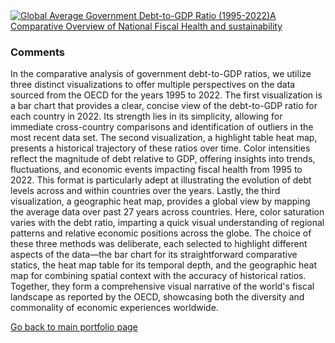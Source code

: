 <div class='tableauPlaceholder' id='viz1699388944907' style='position: relative'><noscript><a href='#'><img alt='Global Average Government Debt-to-GDP Ratio (1995-2022)A Comparative Overview of National Fiscal Health and sustainability ' src='https:&#47;&#47;public.tableau.com&#47;static&#47;images&#47;Gl&#47;Globalaveragegovernmentdebt&#47;Sheet13&#47;1_rss.png' style='border: none' /></a></noscript><object class='tableauViz'  style='display:none;'><param name='host_url' value='https%3A%2F%2Fpublic.tableau.com%2F' /> <param name='embed_code_version' value='3' /> <param name='site_root' value='' /><param name='name' value='Globalaveragegovernmentdebt&#47;Sheet13' /><param name='tabs' value='no' /><param name='toolbar' value='yes' /><param name='static_image' value='https:&#47;&#47;public.tableau.com&#47;static&#47;images&#47;Gl&#47;Globalaveragegovernmentdebt&#47;Sheet13&#47;1.png' /> <param name='animate_transition' value='yes' /><param name='display_static_image' value='yes' /><param name='display_spinner' value='yes' /><param name='display_overlay' value='yes' /><param name='display_count' value='yes' /><param name='language' value='zh-CN' /></object></div>
<script type='text/javascript'>
  var divElement = document.getElementById('viz1699388944907');
  var vizElement = divElement.getElementsByTagName('object')[0];
  vizElement.style.width='100%';vizElement.style.height=(divElement.offsetWidth*0.75)+'px';
  var scriptElement = document.createElement('script');
  scriptElement.src = 'https://public.tableau.com/javascripts/api/viz_v1.js';
  vizElement.parentNode.insertBefore(scriptElement, vizElement);
</script>

### Comments
In the comparative analysis of government debt-to-GDP ratios, we utilize three distinct visualizations to offer multiple perspectives on the data sourced from the OECD for the years 1995 to 2022. The first visualization is a bar chart that provides a clear, concise view of the debt-to-GDP ratio for each country in 2022. Its strength lies in its simplicity, allowing for immediate cross-country comparisons and identification of outliers in the most recent data set. The second visualization, a highlight table heat map, presents a historical trajectory of these ratios over time. Color intensities reflect the magnitude of debt relative to GDP, offering insights into trends, fluctuations, and economic events impacting fiscal health from 1995 to 2022. This format is particularly adept at illustrating the evolution of debt levels across and within countries over the years. Lastly, the third visualization, a geographic heat map, provides a global view by mapping the average data over past 27 years across countries. Here, color saturation varies with the debt ratio, imparting a quick visual understanding of regional patterns and relative economic positions across the globe. The choice of these three methods was deliberate, each selected to highlight different aspects of the data—the bar chart for its straightforward comparative statics, the heat map table for its temporal depth, and the geographic heat map for combining spatial context with the accuracy of historical ratios. Together, they form a comprehensive visual narrative of the world's fiscal landscape as reported by the OECD, showcasing both the diversity and commonality of economic experiences worldwide.






[Go back to main portfolio page](README.md)
